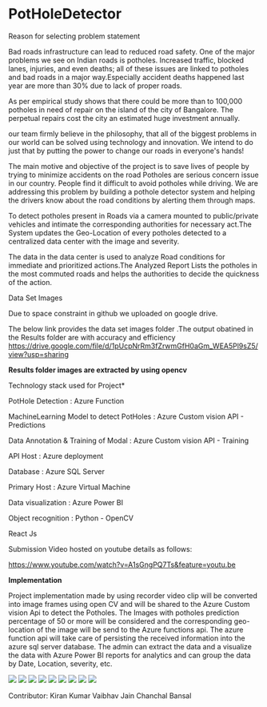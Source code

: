 # PotHoleDetector

Reason for selecting problem statement

Bad roads infrastructure can lead to reduced road safety. One of the major problems we see on Indian roads is potholes. Increased traffic, blocked lanes, injuries, and even deaths; all of these issues are linked to potholes and bad roads in a major way.Especially accident deaths happened last year are more than 30% due to lack of proper roads.

As per empirical study shows that there could be more than to 100,000 potholes in need of repair on the island of the city of Bangalore. The perpetual repairs cost the city an estimated huge investment annually. 


our team  firmly believe in the philosophy, that all of the biggest problems in our world can be solved using technology and innovation. We intend to do just that by putting the power to change our roads in everyone's hands!

The main motive and objective of the project is to save lives of people by trying to minimize accidents on the road Potholes are serious concern issue in our country. People find it difficult to avoid potholes while driving. We are addressing this problem by building a pothole detector system and helping the drivers know about the road conditions by alerting them through maps.

To detect potholes present in Roads via a camera mounted to public/private vehicles and intimate the corresponding authorities for necessary act.The System updates the Geo-Location of every potholes detected to a centralized data center with the image and severity.

The data in the data center is used to analyze Road conditions for immediate and prioritized actions.The Analyzed Report Lists the potholes in the most commuted roads and helps the authorities to decide the quickness of the action.

Data Set Images

Due to space constraint in github we uploaded on google drive.

The below link provides the data set images folder .The output obatined in the Results folder are with accuracy and efficiency https://drive.google.com/file/d/1pUcpNrRm3fZrwmGfH0aGm_WEA5Pl9sZ5/view?usp=sharing


******Results folder images are extracted by using opencv******


Technology stack used for Project*

PotHole Detection : Azure Function

MachineLearning Model to detect PotHoles : Azure Custom vision API - Predictions

Data Annotation & Training of Modal : Azure Custom vision API - Training

API Host : Azure deployment

Database : Azure SQL Server

Primary Host : Azure Virtual Machine

Data visualization : Azure Power BI

Object recognition : Python - OpenCV

React Js

Submission Video hosted on youtube details as follows:

https://www.youtube.com/watch?v=A1sGngPQ7Ts&feature=youtu.be

******Implementation******

Project implementation made by using recorder video clip will be converted into image frames using open CV and will be shared to the Azure Custom vision Api to detect the Potholes. The Images with potholes prediction percentage of 50 or more will be considered and the corresponding geo-location of the image will be send to the Azure functions api. The azure function api will take care of persisting the received information into the azure sql server database. The admin can extract the data and a visualize the data with Azure Power BI reports for analytics and can group the data by Date, Location, severity, etc.

![](https://raw.githubusercontent.com/Apollo9999/PotHoleDetector/master/images/Screenshot%20(107).png)
![](https://raw.githubusercontent.com/Apollo9999/PotHoleDetector/master/images/Screenshot%20(108).png)
![](https://raw.githubusercontent.com/Apollo9999/PotHoleDetector/master/images/Screenshot%20(109).png)
![](https://raw.githubusercontent.com/Apollo9999/PotHoleDetector/master/images/Screenshot%20(110).png)
![](https://raw.githubusercontent.com/Apollo9999/PotHoleDetector/master/images/Screenshot%20(111).png)
![](https://raw.githubusercontent.com/Apollo9999/PotHoleDetector/master/images/Screenshot%20(112).png)
![](https://raw.githubusercontent.com/Apollo9999/PotHoleDetector/master/images/Screenshot%20(113).png)
![](https://raw.githubusercontent.com/Apollo9999/PotHoleDetector/master/images/Screenshot%20(114).png)
![](https://raw.githubusercontent.com/Apollo9999/PotHoleDetector/master/images/Screenshot%20(115).png)

Contributor:
Kiran Kumar
Vaibhav Jain
Chanchal Bansal
